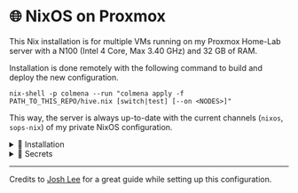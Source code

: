 # 🌐 NixOS on Proxmox

This Nix installation is for multiple VMs running on my Proxmox Home-Lab server with a N100 (Intel 4 Core, Max 3.40 GHz) and 32 GB of RAM.

Installation is done remotely with the following command to build and deploy the new configuration.

```shell
nix-shell -p colmena --run "colmena apply -f PATH_TO_THIS_REPO/hive.nix [switch|test] [--on <NODES>]"
```

This way, the server is always up-to-date with the current channels (`nixos`, `sops-nix`) of my private NixOS configuration.

<details>
<summary>🔨 Installation</summary>

Setup is done remotely using `nixos-anywhere` by running `nix-shell PATH_TO_THIS_REPO/nixos-anywhere/setup.sh` to setup all partitions and deploying a base configuration to begin with.

Make sure the following constraints are met:

1. The VM is created with the following settings:
    - Memory: **4 GB** (4096 MB)
    - BIOS: OVMF (**UEFI**)
    - Hard Disk (scsi0): **8 GB**
    - Hard Disk (scsi1): **1 GB**
    - EFI Disk: ***default***
2. The VM is booted with the NixOS installation ISO.
3. A **password is set** with `sudo passwd` to connect with the VM over SSH.
4. Install using `nix-shell PATH_TO_THIS_REPO/nixos-anywhere/setup.sh`.
5. After installation, a **new password** should be set with `passwd`. Apart from that, the VM is ready to be used, while the **ISO can be removed**.
6. In order to deploy with Colmena, the initial installation with `deployment.targetHost` should point to the hostname `nixos` or the IP address of the VM.

*Otherwise, the installation will fail due to a lack of resources in the store or the connection being refused.* \
*During the installation, it is possible for the IP to change. If this happens, run the installation again using the new IP.*

*At the time of writing, secure boot must be disabled with `ESC -> Device Manager -> Secure Boot Configuration -> Disable Secure Boot -> Save & Exit` (enter by pressing ESC while booting VM).*

</details>

<details>
<summary>🔐 Secrets</summary>

Secrets are encrypted with [`sops`](https://github.com/Mic92/sops-nix/) using my private SSH key.

```shell
cd PATH_TO_THIS_REPO
nix-shell -p sops --run "sops install/$HOST/secrets.yaml"
```

*During creation of the `secrets.yaml`, you need to `cd` into this directory to create the file.* \
*Afterwards, you can open the file from anywhere.*

</details>

---

Credits to [Josh Lee](https://www.joshuamlee.com/nixos-proxmox-vm-images/) for a great guide while setting up this configuration.
